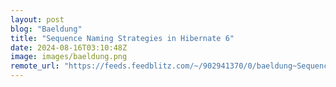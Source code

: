 ```yaml
---
layout: post
blog: "Baeldung"
title: "Sequence Naming Strategies in Hibernate 6"
date: 2024-08-16T03:10:48Z
image: images/baeldung.png
remote_url: "https://feeds.feedblitz.com/~/902941370/0/baeldung~Sequence-Naming-Strategies-in-Hibernate"
---
```

